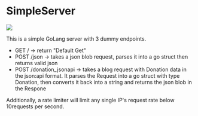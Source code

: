 # SimpleServer

<img src="https://travis-ci.com/dtp263/SimpleServer.svg?branch=master">


This is a simple GoLang server with 3 dummy endpoints.

* GET / -> return "Default Get"
* POST /json -> takes a json blob request, parses it into a go struct then returns valid json
* POST /donation_jsonapi -> takes a blog request with Donation data in the json:api format. It parses the Request into a go struct with type Donation, then converts it back into a string and returns the json blob in the Respone

Additionally, a rate limiter will limit any single IP's request rate below 10requests per second.